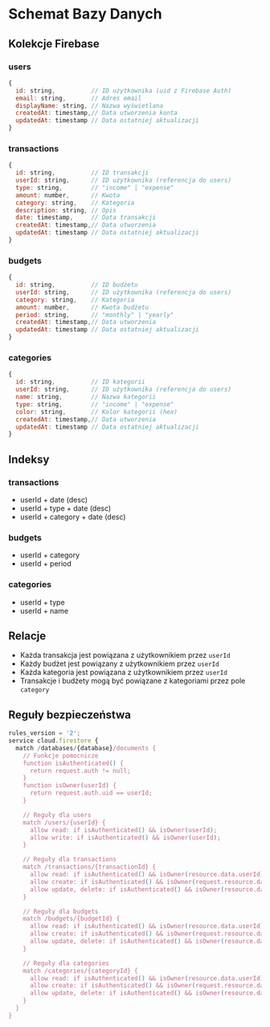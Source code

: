 # Schemat Bazy Danych

## Kolekcje Firebase

### users

```javascript
{
  id: string,          // ID użytkownika (uid z Firebase Auth)
  email: string,       // Adres email
  displayName: string, // Nazwa wyświetlana
  createdAt: timestamp,// Data utworzenia konta
  updatedAt: timestamp // Data ostatniej aktualizacji
}
```

### transactions

```javascript
{
  id: string,          // ID transakcji
  userId: string,      // ID użytkownika (referencja do users)
  type: string,        // "income" | "expense"
  amount: number,      // Kwota
  category: string,    // Kategoria
  description: string, // Opis
  date: timestamp,     // Data transakcji
  createdAt: timestamp,// Data utworzenia
  updatedAt: timestamp // Data ostatniej aktualizacji
}
```

### budgets

```javascript
{
  id: string,          // ID budżetu
  userId: string,      // ID użytkownika (referencja do users)
  category: string,    // Kategoria
  amount: number,      // Kwota budżetu
  period: string,      // "monthly" | "yearly"
  createdAt: timestamp,// Data utworzenia
  updatedAt: timestamp // Data ostatniej aktualizacji
}
```

### categories

```javascript
{
  id: string,          // ID kategorii
  userId: string,      // ID użytkownika (referencja do users)
  name: string,        // Nazwa kategorii
  type: string,        // "income" | "expense"
  color: string,       // Kolor kategorii (hex)
  createdAt: timestamp,// Data utworzenia
  updatedAt: timestamp // Data ostatniej aktualizacji
}
```

## Indeksy

### transactions

- userId + date (desc)
- userId + type + date (desc)
- userId + category + date (desc)

### budgets

- userId + category
- userId + period

### categories

- userId + type
- userId + name

## Relacje

- Każda transakcja jest powiązana z użytkownikiem przez `userId`
- Każdy budżet jest powiązany z użytkownikiem przez `userId`
- Każda kategoria jest powiązana z użytkownikiem przez `userId`
- Transakcje i budżety mogą być powiązane z kategoriami przez pole `category`

## Reguły bezpieczeństwa

```javascript
rules_version = '2';
service cloud.firestore {
  match /databases/{database}/documents {
    // Funkcje pomocnicze
    function isAuthenticated() {
      return request.auth != null;
    }
    function isOwner(userId) {
      return request.auth.uid == userId;
    }

    // Reguły dla users
    match /users/{userId} {
      allow read: if isAuthenticated() && isOwner(userId);
      allow write: if isAuthenticated() && isOwner(userId);
    }

    // Reguły dla transactions
    match /transactions/{transactionId} {
      allow read: if isAuthenticated() && isOwner(resource.data.userId);
      allow create: if isAuthenticated() && isOwner(request.resource.data.userId);
      allow update, delete: if isAuthenticated() && isOwner(resource.data.userId);
    }

    // Reguły dla budgets
    match /budgets/{budgetId} {
      allow read: if isAuthenticated() && isOwner(resource.data.userId);
      allow create: if isAuthenticated() && isOwner(request.resource.data.userId);
      allow update, delete: if isAuthenticated() && isOwner(resource.data.userId);
    }

    // Reguły dla categories
    match /categories/{categoryId} {
      allow read: if isAuthenticated() && isOwner(resource.data.userId);
      allow create: if isAuthenticated() && isOwner(request.resource.data.userId);
      allow update, delete: if isAuthenticated() && isOwner(resource.data.userId);
    }
  }
}
```
